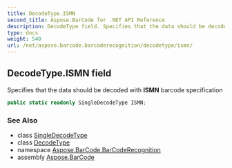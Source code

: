```yaml
---
title: DecodeType.ISMN
second_title: Aspose.BarCode for .NET API Reference
description: DecodeType field. Specifies that the data should be decoded with ISMN barcode specification
type: docs
weight: 540
url: /net/aspose.barcode.barcoderecognition/decodetype/ismn/
---
```

## DecodeType.ISMN field

Specifies that the data should be decoded with **ISMN** barcode specification

```csharp
public static readonly SingleDecodeType ISMN;
```

### See Also

* class [SingleDecodeType](../../singledecodetype/)
* class [DecodeType](../)
* namespace [Aspose.BarCode.BarCodeRecognition](../../decodetype/)
* assembly [Aspose.BarCode](../../../)


